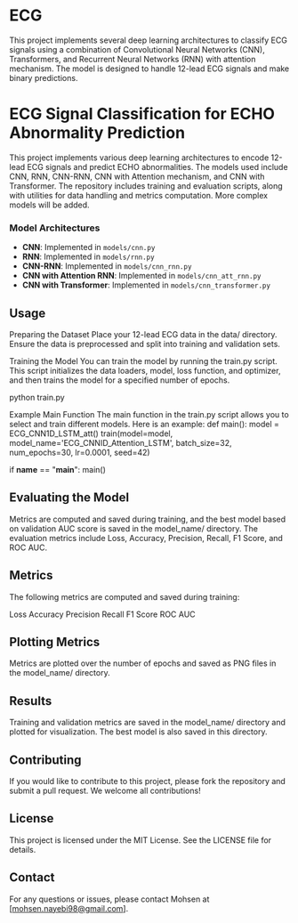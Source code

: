 # ECG
This project implements several deep learning architectures to classify ECG signals using a combination of Convolutional Neural Networks (CNN), Transformers, and Recurrent Neural Networks (RNN) with attention mechanism. The model is designed to handle 12-lead ECG signals and make binary predictions.


# ECG Signal Classification for ECHO Abnormality Prediction

This project implements various deep learning architectures to encode 12-lead ECG signals and predict ECHO abnormalities. The models used include CNN, RNN, CNN-RNN, CNN with Attention mechanism, and CNN with Transformer. The repository includes training and evaluation scripts, along with utilities for data handling and metrics computation. More complex models will be added. 


### Model Architectures

- **CNN**: Implemented in `models/cnn.py`
- **RNN**: Implemented in `models/rnn.py`
- **CNN-RNN**: Implemented in `models/cnn_rnn.py`
- **CNN with Attention RNN**: Implemented in `models/cnn_att_rnn.py`
- **CNN with Transformer**: Implemented in `models/cnn_transformer.py`



## Usage
Preparing the Dataset
Place your 12-lead ECG data in the data/ directory. Ensure the data is preprocessed and split into training and validation sets.

Training the Model
You can train the model by running the train.py script. This script initializes the data loaders, model, loss function, and optimizer, and then trains the model for a specified number of epochs.

python train.py

Example Main Function
The main function in the train.py script allows you to select and train different models. Here is an example:
def main():
    model = ECG_CNN1D_LSTM_att()
    train(model=model, model_name='ECG_CNNID_Attention_LSTM', batch_size=32, num_epochs=30, lr=0.0001, seed=42)

if __name__ == "__main__":
    main()


## Evaluating the Model
Metrics are computed and saved during training, and the best model based on validation AUC score is saved in the model_name/ directory. The evaluation metrics include Loss, Accuracy, Precision, Recall, F1 Score, and ROC AUC.


## Metrics
The following metrics are computed and saved during training:

Loss
Accuracy
Precision
Recall
F1 Score
ROC AUC


## Plotting Metrics
Metrics are plotted over the number of epochs and saved as PNG files in the model_name/ directory.

## Results
Training and validation metrics are saved in the model_name/ directory and plotted for visualization. The best model is also saved in this directory.



## Contributing
If you would like to contribute to this project, please fork the repository and submit a pull request. We welcome all contributions!

## License
This project is licensed under the MIT License. See the LICENSE file for details.


## Contact
For any questions or issues, please contact Mohsen at [mohsen.nayebi98@gmail.com].


